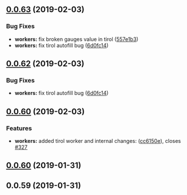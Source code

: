 ## [0.0.63](https://github.com/doomsower/whitewater/compare/@whitewater-guide/workers@0.0.62...@whitewater-guide/workers@0.0.63) (2019-02-03)

### Bug Fixes

- **workers:** fix broken gauges value in tirol ([557e1b3](https://github.com/doomsower/whitewater/commit/557e1b3))
- **workers:** fix tirol autofill bug ([6d0fc14](https://github.com/doomsower/whitewater/commit/6d0fc14))

## [0.0.62](https://github.com/doomsower/whitewater/compare/@whitewater-guide/workers@0.0.62...@whitewater-guide/workers@0.0.62) (2019-02-03)

### Bug Fixes

- **workers:** fix tirol autofill bug ([6d0fc14](https://github.com/doomsower/whitewater/commit/6d0fc14))

## [0.0.60](https://github.com/doomsower/whitewater/compare/@whitewater-guide/workers@0.0.60...@whitewater-guide/workers@0.0.60) (2019-02-03)

### Features

- **workers:** added tirol worker and internal changes: ([cc6150e](https://github.com/doomsower/whitewater/commit/cc6150e)), closes [#327](https://github.com/doomsower/whitewater/issues/327)

## [0.0.60](https://github.com/doomsower/whitewater/compare/@whitewater-guide/workers@0.0.60...@whitewater-guide/workers@0.0.60) (2019-01-31)

## 0.0.59 (2019-01-31)
